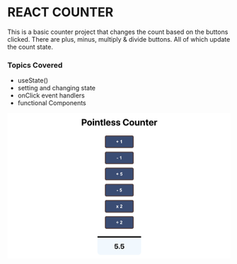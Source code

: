 # REACT COUNTER 
This is a basic counter project that changes the count based on the buttons clicked. There are plus, minus, multiply & divide buttons. All of which update the count state.

### Topics Covered
- useState()
- setting and changing state 
- onClick event handlers
- functional Components

![cover image](images/cover-image.jpg)

